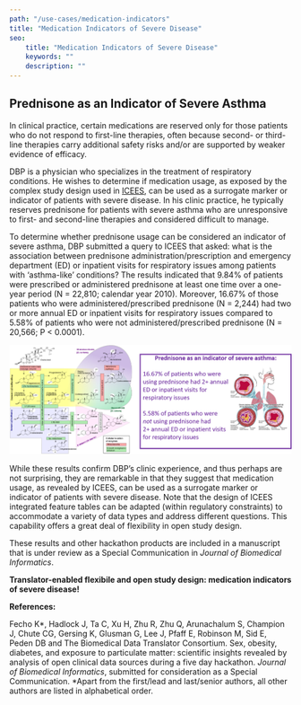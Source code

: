 ```yaml
---
path: "/use-cases/medication-indicators"
title: "Medication Indicators of Severe Disease"
seo:
    title: "Medication Indicators of Severe Disease"
    keywords: ""
    description: ""
---
```


## Prednisone as an Indicator of Severe Asthma<a name="medication-indicators-severe-disease"></a>

In clinical practice, certain medications are reserved only for those patients who do not respond to first-line therapies, often because second- or third-line therapies carry additional safety risks and/or are supported by weaker evidence of efficacy.

DBP is a physician who specializes in the treatment of respiratory conditions. He wishes to determine if medication usage, as exposed by the complex study design used in [ICEES](/apps/icees), can be used as a surrogate marker or indicator of patients with severe disease. In his clinic practice, he typically reserves prednisone for patients with severe asthma who are unresponsive to first- and second-line therapies and considered difficult to manage.

To determine whether prednisone usage can be considered an indicator of severe asthma, DBP submitted a query to ICEES that asked: what is the association between prednisone administration/prescription and emergency department (ED) or inpatient visits for respiratory issues among patients with ‘asthma-like’ conditions? The results indicated that 9.84% of patients were prescribed or administered prednisone at least one time over a one-year period (N = 22,810; calendar year 2010). Moreover, 16.67% of those patients who were administered/prescribed prednisone (N = 2,244) had two or more annual ED or inpatient visits for respiratory issues compared to 5.58% of patients who were not administered/prescribed prednisone (N = 20,566; P < 0.0001).

![Prednisone.png](Prednisone.png)

While these results confirm DBP’s clinic experience, and thus perhaps are not surprising, they are remarkable in that they suggest that medication usage, as revealed by ICEES, can be used as a surrogate marker or indicator of patients with severe disease. Note that the design of ICEES integrated feature tables can be adapted (within regulatory constraints) to accommodate a variety of data types and address different questions. This capability offers a great deal of flexibility in open study design.

These results and other hackathon products are included in a manuscript that is under review as a Special Communication in *Journal of Biomedical Informatics*. 

**Translator-enabled flexibile and open study design: medication indicators of severe disease!** 

**References:**

Fecho K*, Hadlock J, Ta C, Xu H, Zhu R, Zhu Q, Arunachalum S, Champion J, Chute CG, Gersing K, Glusman G, Lee J, Pfaff E, Robinson M, Sid E, Peden DB and The Biomedical Data Translator Consortium. Sex, obesity, diabetes, and exposure to particulate matter: scientific insights revealed by analysis of open clinical data sources during a five day hackathon. *Journal of Biomedical Informatics*, submitted for consideration as a Special Communication. *Apart from the first/lead and last/senior authors, all other authors are listed in alphabetical order.

